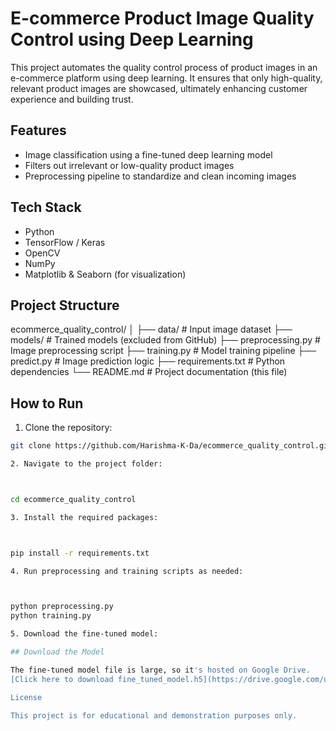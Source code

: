# E-commerce Product Image Quality Control using Deep Learning

This project automates the quality control process of product images in an e-commerce platform using deep learning. It ensures that only high-quality, relevant product images are showcased, ultimately enhancing customer experience and building trust.

## Features

- Image classification using a fine-tuned deep learning model
- Filters out irrelevant or low-quality product images
- Preprocessing pipeline to standardize and clean incoming images

## Tech Stack

- Python
- TensorFlow / Keras
- OpenCV
- NumPy 
- Matplotlib & Seaborn (for visualization)

## Project Structure

ecommerce_quality_control/ │ ├── data/                  # Input image dataset ├── models/                # Trained models (excluded from GitHub) ├── preprocessing.py       # Image preprocessing script ├── training.py            # Model training pipeline ├── predict.py             # Image prediction logic ├── requirements.txt       # Python dependencies └── README.md              # Project documentation (this file)

## How to Run

1. Clone the repository:

```bash
git clone https://github.com/Harishma-K-Da/ecommerce_quality_control.git

2. Navigate to the project folder:



cd ecommerce_quality_control

3. Install the required packages:



pip install -r requirements.txt

4. Run preprocessing and training scripts as needed:



python preprocessing.py
python training.py

5. Download the fine-tuned model:

## Download the Model

The fine-tuned model file is large, so it's hosted on Google Drive.  
[Click here to download fine_tuned_model.h5](https://drive.google.com/uc?export=download&id=10ZzSQ_Pn_2Xqai8ZYs3p_-_YRqmO6JlB)

License

This project is for educational and demonstration purposes only.

